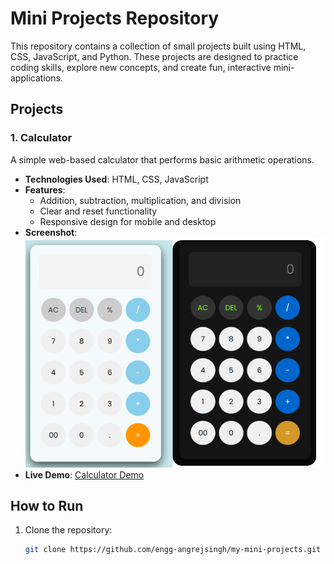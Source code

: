 # Mini Projects Repository

This repository contains a collection of small projects built using HTML, CSS, JavaScript, and Python. These projects are designed to practice coding skills, explore new concepts, and create fun, interactive mini-applications.

## Projects

### 1. Calculator

A simple web-based calculator that performs basic arithmetic operations.

- **Technologies Used**: HTML, CSS, JavaScript
- **Features**:
  - Addition, subtraction, multiplication, and division
  - Clear and reset functionality
  - Responsive design for mobile and desktop
- **Screenshot**:
  ![Calculator Screenshot](Demo/dark-light.png)
- **Live Demo**: [Calculator Demo](Demo/calc.mp4)

## How to Run

1. Clone the repository:
   ```bash
   git clone https://github.com/engg-angrejsingh/my-mini-projects.git
